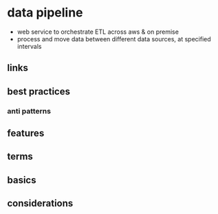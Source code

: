 # data pipeline

- web service to orchestrate ETL across aws & on premise
- process and move data between different data sources, at specified intervals

## links

## best practices

### anti patterns

## features

## terms

## basics

## considerations
